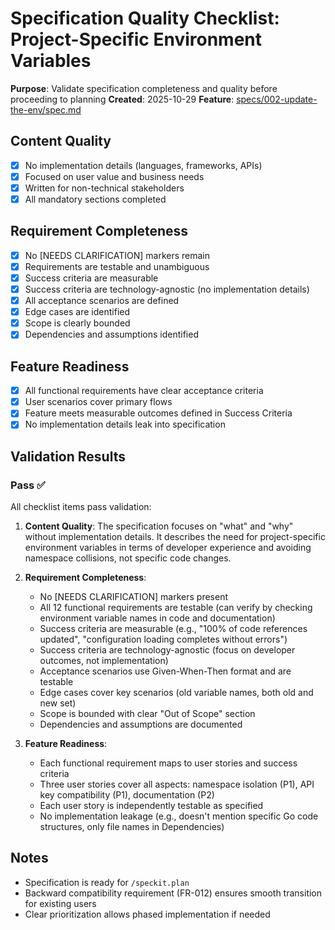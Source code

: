 # Specification Quality Checklist: Project-Specific Environment Variables

**Purpose**: Validate specification completeness and quality before proceeding to planning
**Created**: 2025-10-29
**Feature**: [specs/002-update-the-env/spec.md](../spec.md)

## Content Quality

- [X] No implementation details (languages, frameworks, APIs)
- [X] Focused on user value and business needs
- [X] Written for non-technical stakeholders
- [X] All mandatory sections completed

## Requirement Completeness

- [X] No [NEEDS CLARIFICATION] markers remain
- [X] Requirements are testable and unambiguous
- [X] Success criteria are measurable
- [X] Success criteria are technology-agnostic (no implementation details)
- [X] All acceptance scenarios are defined
- [X] Edge cases are identified
- [X] Scope is clearly bounded
- [X] Dependencies and assumptions identified

## Feature Readiness

- [X] All functional requirements have clear acceptance criteria
- [X] User scenarios cover primary flows
- [X] Feature meets measurable outcomes defined in Success Criteria
- [X] No implementation details leak into specification

## Validation Results

### Pass ✅

All checklist items pass validation:

1. **Content Quality**: The specification focuses on "what" and "why" without implementation details. It describes the need for project-specific environment variables in terms of developer experience and avoiding namespace collisions, not specific code changes.

2. **Requirement Completeness**:
   - No [NEEDS CLARIFICATION] markers present
   - All 12 functional requirements are testable (can verify by checking environment variable names in code and documentation)
   - Success criteria are measurable (e.g., "100% of code references updated", "configuration loading completes without errors")
   - Success criteria are technology-agnostic (focus on developer outcomes, not implementation)
   - Acceptance scenarios use Given-When-Then format and are testable
   - Edge cases cover key scenarios (old variable names, both old and new set)
   - Scope is bounded with clear "Out of Scope" section
   - Dependencies and assumptions are documented

3. **Feature Readiness**:
   - Each functional requirement maps to user stories and success criteria
   - Three user stories cover all aspects: namespace isolation (P1), API key compatibility (P1), documentation (P2)
   - Each user story is independently testable as specified
   - No implementation leakage (e.g., doesn't mention specific Go code structures, only file names in Dependencies)

## Notes

- Specification is ready for `/speckit.plan`
- Backward compatibility requirement (FR-012) ensures smooth transition for existing users
- Clear prioritization allows phased implementation if needed
